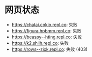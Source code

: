 # 网页状态
- https://chatai.cokio.repl.co: 失败
- https://figura.hpbmm.repl.co: 失败
- https://beaspy--hting.repl.co: 失败
- https://k2.shilh.repl.co: 失败
- https://rows--zixk.repl.co: 失败 (403)
